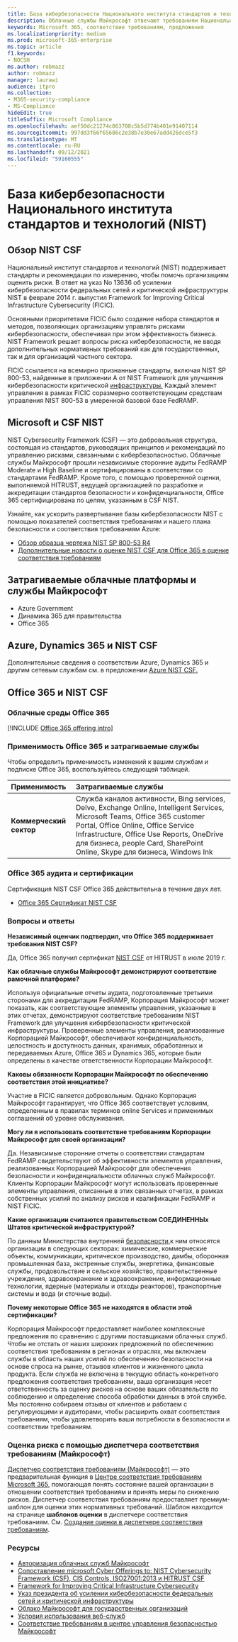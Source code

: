```yaml
---
title: База кибербезопасности Национального института стандартов и технологий (NIST)
description: Облачные службы Майкрософт отвечают требованиям Национального института стандартов и технологий (NIST) в области кибербезопасности (CSF).
keywords: Microsoft 365, соответствие требованиям, предложения
ms.localizationpriority: medium
ms.prod: microsoft-365-enterprise
ms.topic: article
f1.keywords:
- NOCSH
ms.author: robmazz
author: robmazz
manager: laurawi
audience: itpro
ms.collection:
- M365-security-compliance
- MS-Compliance
hideEdit: true
titleSuffix: Microsoft Compliance
ms.openlocfilehash: aef50dc21274c863708c5b5d774b401e91407114
ms.sourcegitcommit: 997dd3f66f65686c2e38b7e30e67add426dce5f3
ms.translationtype: MT
ms.contentlocale: ru-RU
ms.lasthandoff: 09/12/2021
ms.locfileid: "59160555"
---
```

# <a name="national-institute-of-standards-and-technology-nist-cybersecurity-framework-csf"></a>База кибербезопасности Национального института стандартов и технологий (NIST)

## <a name="nist-csf-overview"></a>Обзор NIST CSF

Национальный институт стандартов и технологий (NIST) поддерживает стандарты и рекомендации по измерению, чтобы помочь организациям оценить риски. В ответ на указ No 13636 об усилении кибербезопасности федеральных сетей и критической инфраструктуры NIST в феврале 2014 г. выпустил Framework for Improving Critical Infrastructure Cybersecurity (FICIC).

Основными приоритетами FICIC было создание набора стандартов и методов, позволяющих организациям управлять рисками кибербезопасности, обеспечивая при этом эффективность бизнеса. NIST Framework решает вопросы риска кибербезопасности, не вводя дополнительных нормативных требований как для государственных, так и для организаций частного сектора.

FICIC ссылается на всемирно признанные стандарты, включая NIST SP 800-53, найденные в приложении A от NIST Framework для улучшения кибербезопасности критической [инфраструктуры.](https://www.nist.gov/publications/framework-improving-critical-infrastructure-cybersecurity-version-11) Каждый элемент управления в рамках FICIC соразмерно соответствующим средствам управления NIST 800-53 в умеренной базовой базе FedRAMP.

## <a name="microsoft-and-the-nist-csf"></a>Microsoft и CSF NIST

NIST Cybersecurity Framework (CSF) — это добровольная структура, состоящая из стандартов, руководящих принципов и рекомендаций по управлению рисками, связанными с кибербезопасностью. Облачные службы Майкрософт прошли независимые сторонние аудиты FedRAMP Moderate и High Baseline и сертифицированы в соответствии со стандартами FedRAMP. Кроме того, с помощью проверенной оценки, выполняемой HITRUST, ведущей организацией по разработке и аккредитации стандартов безопасности и конфиденциальности, Office 365 сертифицирована по целям, указанным в CSF NIST.

Узнайте, как ускорить развертывание базы кибербезопасности NIST с помощью показателей соответствия требованиям и нашего плана безопасности и соответствия требованиям Azure:

- [Обзор образца чертежа NIST SP 800-53 R4](/azure/governance/blueprints/samples/nist-sp-800-53-rev4/)
- [Дополнительные новости о оценке NIST CSF для Office 365 в оценке соответствия требованиям](https://techcommunity.microsoft.com/t5/Security-Privacy-and-Compliance/New-NIST-CSF-and-CSA-CCM-assessments-available-in-Compliance/ba-p/218554)

## <a name="microsoft-in-scope-cloud-platforms--services"></a>Затрагиваемые облачные платформы и службы Майкрософт

- Azure Government
- Динамика 365 для правительства
- Office 365

## <a name="azure-dynamics-365-and-nist-csf"></a>Azure, Dynamics 365 и NIST CSF

Дополнительные сведения о соответствии Azure, Dynamics 365 и другим сетевым службам см. в предложении [Azure NIST CSF.](/azure/compliance/offerings/offering-nist-csf)

## <a name="office-365-and-nist-csf"></a>Office 365 и NIST CSF

### <a name="office-365-cloud-environments"></a>Облачные среды Office 365

[!INCLUDE [Office 365 offering intro](../includes/o365-offering-introduction.md)]

### <a name="office-365-applicability-and-in-scope-services"></a>Применимость Office 365 и затрагиваемые службы

Чтобы определить применимость изменений к вашим службам и подписке Office 365, воспользуйтесь следующей таблицей.

| **Применимость** | **Затрагиваемые службы** |
|:------------------|:----------------------|
| **Коммерческий сектор** | Служба каналов активности, Bing services, Delve, Exchange Online, Intelligent Services, Microsoft Teams, Office 365 customer Portal, Office Online, Office Service Infrastructure, Office Use Reports, OneDrive для бизнеса, people Card, SharePoint Online, Skype для бизнеса, Windows Ink |

### <a name="office-365-audit-cycle-and-certification"></a>Office 365 аудита и сертификации

Сертификация NIST CSF Office 365 действительна в течение двух лет.

- [Office 365 Сертификат NIST CSF](https://aka.ms/O365NISTCSFcertification)

### <a name="frequently-asked-questions"></a>Вопросы и ответы

**Независимый оценчик подтвердил, что Office 365 поддерживает требования NIST CSF?**

Да, Office 365 получил сертификат [NIST CSF](https://servicetrust.microsoft.com/ViewPage/MSComplianceGuide?command=Download&downloadType=Document&downloadId=2a472d92-7c3b-47e0-9ae7-0f539da31f42&docTab=4ce99610-c9c0-11e7-8c2c-f908a777fa4d_GRC_Assessment_Reports) от HITRUST в июле 2019 г.

**Как облачные службы Майкрософт демонстрируют соответствие рамочной платформе?**

Используя официальные отчеты аудита, подготовленные третьими сторонами для аккредитации FedRAMP, Корпорация Майкрософт может показать, как соответствующие элементы управления, указанные в этих отчетах, демонстрируют соответствие требованиям NIST Framework для улучшения кибербезопасности критической инфраструктуры. Проверенные элементы управления, реализованные Корпорацией Майкрософт, обеспечивают конфиденциальность, целостность и доступность данных, хранимых, обработанных и передаваемых Azure, Office 365 и Dynamics 365, которые были определены в качестве ответственности Корпорации Майкрософт.

**Каковы обязанности Корпорации Майкрософт по обеспечению соответствия этой инициативе?**

Участие в FICIC является добровольным. Однако Корпорация Майкрософт гарантирует, что Office 365 соответствует условиям, определенным в правилах терминов online Services и применимых соглашений об уровне обслуживания.

**Могу ли я использовать соответствие требованиям Корпорации Майкрософт для своей организации?**

Да. Независимые сторонние отчеты о соответствии стандартам FedRAMP свидетельствуют об эффективности элементов управления, реализованных Корпорацией Майкрософт для обеспечения безопасности и конфиденциальности облачных служб Майкрософт. Клиенты Корпорации Майкрософт могут использовать проверенные элементы управления, описанные в этих связанных отчетах, в рамках собственных усилий по анализу рисков и квалификации FedRAMP и NIST FICIC.

**Какие организации считаются правительством СОЕДИНЕННЫх Штатов критической инфраструктурой?**

По данным Министерства внутренней [безопасности,](https://www.dhs.gov/critical-infrastructure-sectors)к ним относятся организации в следующих секторах: химические, коммерческие объекты, коммуникации, критическое производство, дамбы, оборонная промышленная база, экстренные службы, энергетика, финансовые службы, продовольствие и сельское хозяйство, правительственные учреждения, здравоохранение и здравоохранение, информационные технологии, ядерные (материалы и отходы реакторов), транспортные системы и вода (и сточные воды).

**Почему некоторые Office 365 не находятся в области этой сертификации?**

Корпорация Майкрософт предоставляет наиболее комплексные предложения по сравнению с другими поставщиками облачных служб. Чтобы не отстать от наших широких предложений по обеспечению соответствия требованиям в регионах и отраслях, мы включаем службы в область наших усилий по обеспечению безопасности на основе спроса на рынке, отзывов клиентов и жизненного цикла продукта. Если служба не включена в текущую область конкретного предложения соответствия требованиям, ваша организация несет ответственность за оценку рисков на основе ваших обязательств по соблюдению и определение способа обработки данных в этой службе. Мы постоянно собираем отзывы от клиентов и работаем с регулирующими и аудиторами, чтобы расширить охват соответствия требованиям, чтобы удовлетворить ваши потребности в безопасности и соответствии требованиям.

### <a name="use-microsoft-compliance-manager-to-assess-your-risk"></a>Оценка риска с помощью диспетчера соответствия требованиям (Майкрософт)

[Диспетчер соответствия требованиям (Майкрософт)](/microsoft-365/compliance/compliance-manager) — это предварительная функция в [Центре соответствия требованиям Microsoft 365](/microsoft-365/compliance/microsoft-365-compliance-center), помогающая понять состояние вашей организации в отношении соответствия требованиям и принять меры по снижению рисков. Диспетчер соответствия требованиям предоставляет премиум-шаблон для оценки этих нормативных требований. Шаблон находится на странице **шаблонов оценки** в диспетчере соответствия требованиям. См. [Создание оценки в диспетчере соответствия требованиям](/microsoft-365/compliance/compliance-manager-assessments).

### <a name="resources"></a>Ресурсы

- [Авторизация облачных служб Майкрософт](https://marketplace.fedramp.gov/index.html#/products?status=Compliant&sort=productName)
- [Сопоставление microsoft Cyber Offerings to: NIST Cybersecurity Framework (CSF), CIS Controls, ISO27001:2013 и HITRUST CSF](https://go.microsoft.com/fwlink/p/?linkid=2074025)
- [Framework for Improving Critical Infrastructure Cybersecurity](https://www.nist.gov/publications/framework-improving-critical-infrastructure-cybersecurity-version-11)
- [Указ президента об усилении кибербезопасности федеральных сетей и критической инфраструктуры](https://www.whitehouse.gov/the-press-office/2017/05/11/presidential-executive-order-strengthening-cybersecurity-federal)
- [Облако Майкрософт для государственных организаций](https://go.microsoft.com/fwlink/p/?linkid=2087246)
- [Условия использования веб-служб](https://www.microsoftvolumelicensing.com/DocumentSearch.aspx?Mode=3&DocumentTypeId=31)
- [Соответствие требованиям в центре управления безопасностью Майкрософт](https://www.microsoft.com/trust-center/compliance/compliance-overview)
